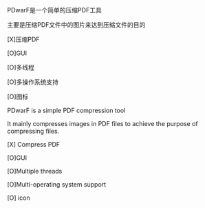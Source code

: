 PDwarF是一个简单的压缩PDF工具

主要是压缩PDF文件中的图片来达到压缩文件的目的


[X]压缩PDF

[O]GUI

[O]多线程

[O]多操作系统支持

[O]图标

PDwarF is a simple PDF compression tool

It mainly compresses images in PDF files to achieve the purpose of compressing files.

[X] Compress PDF

[O]GUI

[O]Multiple threads

[O]Multi-operating system support

[O] icon

